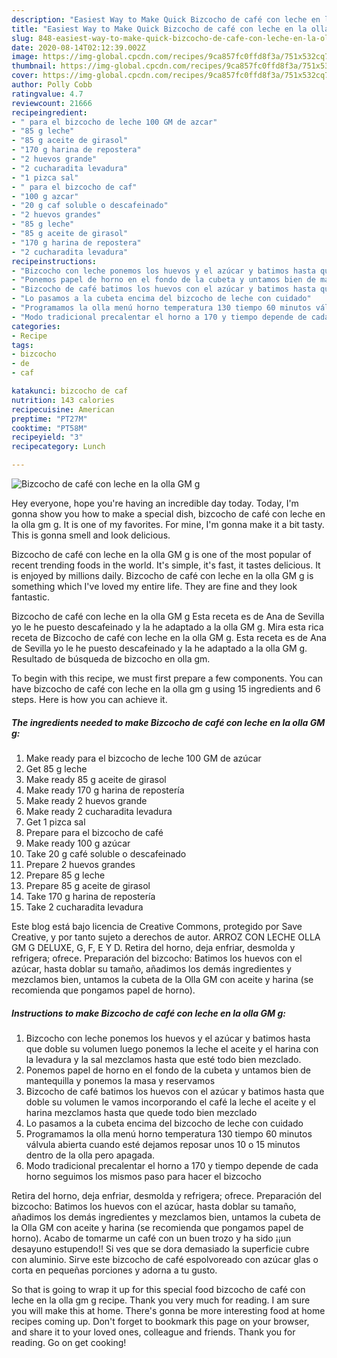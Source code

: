 ```yaml
---
description: "Easiest Way to Make Quick Bizcocho de café con leche en la olla GM g"
title: "Easiest Way to Make Quick Bizcocho de café con leche en la olla GM g"
slug: 848-easiest-way-to-make-quick-bizcocho-de-cafe-con-leche-en-la-olla-gm-g
date: 2020-08-14T02:12:39.002Z
image: https://img-global.cpcdn.com/recipes/9ca857fc0ffd8f3a/751x532cq70/bizcocho-de-cafe-con-leche-en-la-olla-gm-g-foto-principal.jpg
thumbnail: https://img-global.cpcdn.com/recipes/9ca857fc0ffd8f3a/751x532cq70/bizcocho-de-cafe-con-leche-en-la-olla-gm-g-foto-principal.jpg
cover: https://img-global.cpcdn.com/recipes/9ca857fc0ffd8f3a/751x532cq70/bizcocho-de-cafe-con-leche-en-la-olla-gm-g-foto-principal.jpg
author: Polly Cobb
ratingvalue: 4.7
reviewcount: 21666
recipeingredient:
- " para el bizcocho de leche 100 GM de azcar"
- "85 g leche"
- "85 g aceite de girasol"
- "170 g harina de repostera"
- "2 huevos grande"
- "2 cucharadita levadura"
- "1 pizca sal"
- " para el bizcocho de caf"
- "100 g azcar"
- "20 g caf soluble o descafeinado"
- "2 huevos grandes"
- "85 g leche"
- "85 g aceite de girasol"
- "170 g harina de repostera"
- "2 cucharadita levadura"
recipeinstructions:
- "Bizcocho con leche ponemos los huevos y el azúcar y batimos hasta que doble su volumen luego ponemos la leche el aceite y el harina con la levadura y la sal mezclamos hasta que esté todo bien mezclado."
- "Ponemos papel de horno en el fondo de la cubeta y untamos bien de mantequilla y ponemos la masa y reservamos"
- "Bizcocho de café batimos los huevos con el azúcar y batimos hasta que doble su volumen le vamos incorporando el café la leche el aceite y el harina mezclamos hasta que quede todo bien mezclado"
- "Lo pasamos a la cubeta encima del bizcocho de leche con cuidado"
- "Programamos la olla menú horno temperatura 130 tiempo 60 minutos válvula abierta cuando esté dejamos reposar unos 10 o 15 minutos dentro de la olla pero apagada."
- "Modo tradicional precalentar el horno a 170 y tiempo depende de cada horno seguimos los mismos paso para hacer el bizcocho"
categories:
- Recipe
tags:
- bizcocho
- de
- caf

katakunci: bizcocho de caf 
nutrition: 143 calories
recipecuisine: American
preptime: "PT27M"
cooktime: "PT58M"
recipeyield: "3"
recipecategory: Lunch

---
```



![Bizcocho de café con leche en la olla GM g](https://img-global.cpcdn.com/recipes/9ca857fc0ffd8f3a/751x532cq70/bizcocho-de-cafe-con-leche-en-la-olla-gm-g-foto-principal.jpg)

Hey everyone, hope you're having an incredible day today. Today, I'm gonna show you how to make a special dish, bizcocho de café con leche en la olla gm g. It is one of my favorites. For mine, I'm gonna make it a bit tasty. This is gonna smell and look delicious.

Bizcocho de café con leche en la olla GM g is one of the most popular of recent trending foods in the world. It's simple, it's fast, it tastes delicious. It is enjoyed by millions daily. Bizcocho de café con leche en la olla GM g is something which I've loved my entire life. They are fine and they look fantastic.

Bizcocho de café con leche en la olla GM g Esta receta es de Ana de Sevilla yo le he puesto descafeinado y la he adaptado a la olla GM g. Mira esta rica receta de Bizcocho de café con leche en la olla GM g. Esta receta es de Ana de Sevilla yo le he puesto descafeinado y la he adaptado a la olla GM g. Resultado de búsqueda de bizcocho en olla gm.


To begin with this recipe, we must first prepare a few components. You can have bizcocho de café con leche en la olla gm g using 15 ingredients and 6 steps. Here is how you can achieve it.

<!--inarticleads1-->

##### The ingredients needed to make Bizcocho de café con leche en la olla GM g:

1. Make ready  para el bizcocho de leche 100 GM de azúcar
1. Get 85 g leche
1. Make ready 85 g aceite de girasol
1. Make ready 170 g harina de repostería
1. Make ready 2 huevos grande
1. Make ready 2 cucharadita levadura
1. Get 1 pizca sal
1. Prepare  para el bizcocho de café
1. Make ready 100 g azúcar
1. Take 20 g café soluble o descafeinado
1. Prepare 2 huevos grandes
1. Prepare 85 g leche
1. Prepare 85 g aceite de girasol
1. Take 170 g harina de repostería
1. Take 2 cucharadita levadura


Este blog está bajo licencia de Creative Commons, protegido por Save Creative, y por tanto sujeto a derechos de autor. ARROZ CON LECHE OLLA GM G DELUXE, G, F, E Y D. Retira del horno, deja enfriar, desmolda y refrigera; ofrece. Preparación del bizcocho: Batimos los huevos con el azúcar, hasta doblar su tamaño, añadimos los demás ingredientes y mezclamos bien, untamos la cubeta de la Olla GM con aceite y harina (se recomienda que pongamos papel de horno). 

<!--inarticleads2-->

##### Instructions to make Bizcocho de café con leche en la olla GM g:

1. Bizcocho con leche ponemos los huevos y el azúcar y batimos hasta que doble su volumen luego ponemos la leche el aceite y el harina con la levadura y la sal mezclamos hasta que esté todo bien mezclado.
1. Ponemos papel de horno en el fondo de la cubeta y untamos bien de mantequilla y ponemos la masa y reservamos
1. Bizcocho de café batimos los huevos con el azúcar y batimos hasta que doble su volumen le vamos incorporando el café la leche el aceite y el harina mezclamos hasta que quede todo bien mezclado
1. Lo pasamos a la cubeta encima del bizcocho de leche con cuidado
1. Programamos la olla menú horno temperatura 130 tiempo 60 minutos válvula abierta cuando esté dejamos reposar unos 10 o 15 minutos dentro de la olla pero apagada.
1. Modo tradicional precalentar el horno a 170 y tiempo depende de cada horno seguimos los mismos paso para hacer el bizcocho


Retira del horno, deja enfriar, desmolda y refrigera; ofrece. Preparación del bizcocho: Batimos los huevos con el azúcar, hasta doblar su tamaño, añadimos los demás ingredientes y mezclamos bien, untamos la cubeta de la Olla GM con aceite y harina (se recomienda que pongamos papel de horno). Acabo de tomarme un café con un buen trozo y ha sido ¡¡un desayuno estupendo!! Si ves que se dora demasiado la superficie cubre con aluminio. Sirve este bizcocho de café espolvoreado con azúcar glas o corta en pequeñas porciones y adorna a tu gusto. 

So that is going to wrap it up for this special food bizcocho de café con leche en la olla gm g recipe. Thank you very much for reading. I am sure you will make this at home. There's gonna be more interesting food at home recipes coming up. Don't forget to bookmark this page on your browser, and share it to your loved ones, colleague and friends. Thank you for reading. Go on get cooking!
